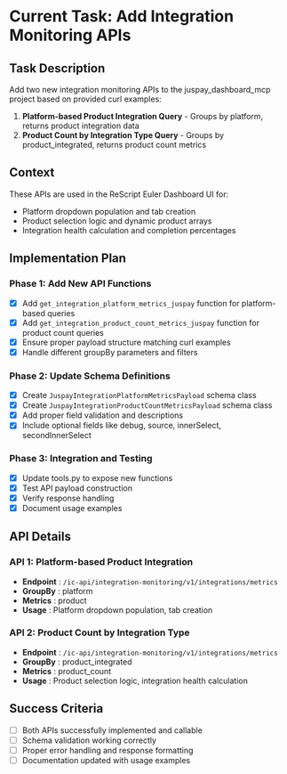 # Current Task: Add Integration Monitoring APIs

## Task Description

Add two new integration monitoring APIs to the juspay_dashboard_mcp project based on provided curl examples:

1. **Platform-based Product Integration Query** - Groups by platform, returns product integration data
2. **Product Count by Integration Type Query** - Groups by product_integrated, returns product count metrics

## Context

These APIs are used in the ReScript Euler Dashboard UI for:
* Platform dropdown population and tab creation
* Product selection logic and dynamic product arrays
* Integration health calculation and completion percentages

## Implementation Plan

### Phase 1: Add New API Functions

* [x] Add `get_integration_platform_metrics_juspay` function for platform-based queries
* [x] Add `get_integration_product_count_metrics_juspay` function for product count queries
* [x] Ensure proper payload structure matching curl examples
* [x] Handle different groupBy parameters and filters

### Phase 2: Update Schema Definitions

* [x] Create `JuspayIntegrationPlatformMetricsPayload` schema class
* [x] Create `JuspayIntegrationProductCountMetricsPayload` schema class
* [x] Add proper field validation and descriptions
* [x] Include optional fields like debug, source, innerSelect, secondInnerSelect

### Phase 3: Integration and Testing

* [x] Update tools.py to expose new functions
* [x] Test API payload construction
* [x] Verify response handling
* [x] Document usage examples

## API Details

### API 1: Platform-based Product Integration

* **Endpoint** : `/ic-api/integration-monitoring/v1/integrations/metrics`
* **GroupBy** : platform
* **Metrics** : product
* **Usage** : Platform dropdown population, tab creation

### API 2: Product Count by Integration Type  

* **Endpoint** : `/ic-api/integration-monitoring/v1/integrations/metrics`
* **GroupBy** : product_integrated
* **Metrics** : product_count
* **Usage** : Product selection logic, integration health calculation

## Success Criteria

* [ ] Both APIs successfully implemented and callable
* [ ] Schema validation working correctly
* [ ] Proper error handling and response formatting
* [ ] Documentation updated with usage examples
